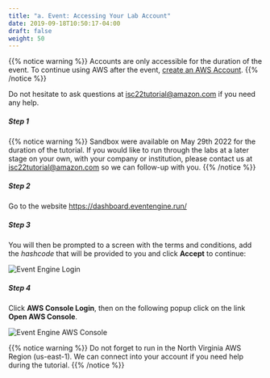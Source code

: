```yaml
---
title: "a. Event: Accessing Your Lab Account"
date: 2019-09-18T10:50:17-04:00
draft: false
weight: 50
---
```


{{% notice warning %}}
Accounts are only accessible for the duration of the event. To continue using AWS after the event, [create an AWS Account](<https://aws.amazon.com/premiumsupport/knowledge-center/create-and-activate-aws-account/>).
{{% /notice %}}

Do not hesitate to ask questions at isc22tutorial@amazon.com if you need any help.

##### Step 1

{{% notice warning %}}
Sandbox were available on May 29th 2022 for the duration of the tutorial. If you would like to run through the labs at a later stage on your own, with your company or institution, please contact us at isc22tutorial@amazon.com so we can follow-up with you.
{{% /notice %}}

##### Step 2

Go to the website https://dashboard.eventengine.run/

##### Step 3

You will then be prompted to a screen with the terms and conditions, add the *hashcode* that will be provided to you and click **Accept** to continue:

![Event Engine Login](</images/isc22/event-engine-login.png>)

##### Step 4

Click **AWS Console Login**, then on the following popup click on the link **Open AWS Console**.

![Event Engine AWS Console](</images/isc22/event-engine-aws-console.png>)

{{% notice warning %}}
Do not forget to run in the North Virginia AWS Region (us-east-1). We can connect into your account if you need help during the tutorial.
{{% /notice %}}
